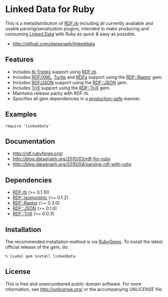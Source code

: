 Linked Data for Ruby
====================

This is a metadistribution of [RDF.rb][] including all currently available
and usable parsing/serialization plugins, intended to make producing and
consuming [Linked Data][] with Ruby as quick & easy as possible.

* <http://github.com/datagraph/linkeddata>

Features
--------

* Includes [N-Triples][] support using [RDF.rb][].
* Includes [RDF/XML][], [Turtle][] and [RDFa][] support using the
  [RDF::Raptor][] gem.
* Includes [RDF/JSON][] support using the [RDF::JSON][] gem.
* Includes [TriX][] support using the [RDF::TriX][] gem.
* Maintains release parity with RDF.rb.
* Specifies all gem dependencies in a [production-safe][versioning] manner.

Examples
--------

    require 'linkeddata'

Documentation
-------------

* <http://rdf.rubyforge.org/>
* <http://blog.datagraph.org/2010/03/rdf-for-ruby>
* <http://blog.datagraph.org/2010/04/parsing-rdf-with-ruby>

Dependencies
------------

* [RDF.rb](http://rubygems.org/gems/rdf) (>= 0.1.10)
* [RDF::Isomorphic](http://rubygems.org/gems/rdf-isomorphic) (>= 0.1.2)
* [RDF::Raptor](http://rubygems.org/gems/rdf-raptor) (>= 0.3.0)
* [RDF::JSON](http://rubygems.org/gems/rdf-json) (>= 0.1.0)
* [RDF::TriX](http://rubygems.org/gems/rdf-trix) (>= 0.0.3)

Installation
------------

The recommended installation method is via [RubyGems](http://rubygems.org/).
To install the latest official release of the gem, do:

    % [sudo] gem install linkeddata

License
-------

This is free and unencumbered public domain software. For more
information, see <http://unlicense.org/> or the accompanying UNLICENSE file.

[RDF.rb]:         http://rdf.rubyforge.org/
[RDF::Raptor]:    http://rdf.rubyforge.org/raptor/
[RDF::JSON]:      http://rdf.rubyforge.org/json/
[RDF::TriX]:      http://rdf.rubyforge.org/trix/
[SPARQL::Client]: http://sparql.rubyforge.org/client/
[Linked Data]:    http://linkeddata.org/
[N-Triples]:      http://en.wikipedia.org/wiki/N-Triples
[Turtle]:         http://en.wikipedia.org/wiki/Turtle_(syntax)
[RDF/XML]:        http://en.wikipedia.org/wiki/RDF/XML
[RDF/JSON]:       http://n2.talis.com/wiki/RDF_JSON_Specification
[TriX]:           http://www.w3.org/2004/03/trix/
[RDFa]:           http://en.wikipedia.org/wiki/RDFa
[versioning]:     http://blog.zenspider.com/2008/10/rubygems-howto-preventing-cata.html
